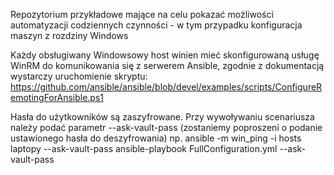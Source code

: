 Repozytorium przykładowe mające na celu pokazać możliwości automatyzacji codziennych czynności - w tym przypadku konfiguracja maszyn z rozdziny Windows

Każdy obsługiwany Windowsowy host winien mieć skonfigurowaną usługę WinRM do komunikowania się z serwerem Ansible, zgodnie z dokumentacją wystarczy uruchomienie skryptu:
https://github.com/ansible/ansible/blob/devel/examples/scripts/ConfigureRemotingForAnsible.ps1

Hasła do użytkowników są zaszyfrowane.
Przy wywoływaniu scenariusza należy podać parametr --ask-vault-pass (zostaniemy poproszeni o podanie ustawionego hasła do deszyfrowania)
np. 
ansible -m win_ping -i hosts laptopy --ask-vault-pass 
ansible-playbook FullConfiguration.yml --ask-vault-pass




